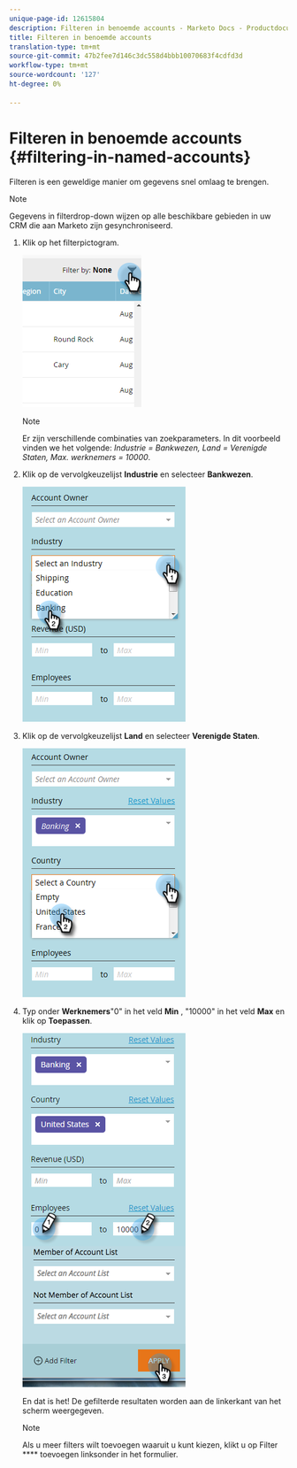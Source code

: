 ```yaml
---
unique-page-id: 12615804
description: Filteren in benoemde accounts - Marketo Docs - Productdocumentatie
title: Filteren in benoemde accounts
translation-type: tm+mt
source-git-commit: 47b2fee7d146c3dc558d4bbb10070683f4cdfd3d
workflow-type: tm+mt
source-wordcount: '127'
ht-degree: 0%

---
```



# Filteren in benoemde accounts {#filtering-in-named-accounts}

Filteren is een geweldige manier om gegevens snel omlaag te brengen.

>[!NOTE]
>
>Gegevens in filterdrop-down wijzen op alle beschikbare gebieden in uw CRM die aan Marketo zijn gesynchroniseerd.

1. Klik op het filterpictogram.

   ![](assets/filter-one.png)

   >[!NOTE]
   >
   >Er zijn verschillende combinaties van zoekparameters. In dit voorbeeld vinden we het volgende: *Industrie = Bankwezen, Land = Verenigde Staten, Max. werknemers = 10000*.

1. Klik op de vervolgkeuzelijst **Industrie** en selecteer **Bankwezen**.

   ![](assets/filter-2.png)

1. Klik op de vervolgkeuzelijst **Land** en selecteer **Verenigde Staten**.

   ![](assets/filter-3.png)

1. Typ onder **Werknemers**&quot;0&quot; in het veld **Min** , &quot;10000&quot; in het veld **Max** en klik op **Toepassen**.

   ![](assets/four-2.png)

   En dat is het! De gefilterde resultaten worden aan de linkerkant van het scherm weergegeven.

   >[!NOTE]
   >
   >Als u meer filters wilt toevoegen waaruit u kunt kiezen, klikt u op Filter **** toevoegen linksonder in het formulier.


